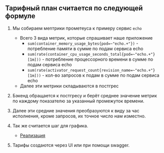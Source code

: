 ## Тарифный план считается по следующей формуле

1. Мы собираем меnтрики прометеуса к примеру сервис `echo`
   * Всего 3 вида метрик, которые спрашивает наше приложение
     * `sum(container_memory_usage_bytes{pod=~"echo.+"})` - потребление памяти в сумме по подам сервиса echo
     * `sum(rate(container_cpu_usage_seconds_total{pod=~"echo.+"}[1m]))` - потребление процессорного времени в сумме по подам сервиса echo
     * `sum(rate(activator_request_count{revision_name=~"echo.+"}[1m]))` - кол-во запросов к подам в сумме по подам сервиса echo
   * Далее эти метрики складываются в постгрес

2. Бэкенд обращается к постгресу и берёт среднее значение метрик по каждому показателю за указанный промежуток времени.
3. Далее эти средние значения преобразуются к виду за час исполнения, кроме запросов, их точное число нам изместно.
4. Так же считается шаг для графика.
   * [Реализация](./java-backend/src/main/java/by/faas/billing/service/BillingService.java)

5. Тарифы создаются через UI или при помощи swagger.